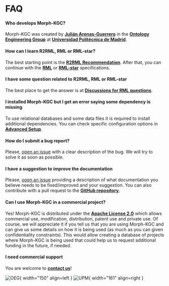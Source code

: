 # FAQ

#### Who develops Morph-KGC?
Morph-KGC was created by **[Julián Arenas-Guerrero](https://github.com/ArenasGuerreroJulian/)** in the **[Ontology Engineering Group](https://oeg.fi.upm.es)** at **[Universidad Politécnica de Madrid](https://www.upm.es/internacional)**.

#### How can I learn R2RML, RML or RML-star?
The best starting point is the **[R2RML Recommendation](https://www.w3.org/TR/r2rml/)**. After that, you can continue with the **[RML](https://rml.io/specs/rml/)** or **[RML-star](https://kg-construct.github.io/rml-star-spec/)** specifications.

#### I have some question related to R2RML, RML or RML-star
The best place to get the answer is at **[Discussions for RML questions](https://github.com/kg-construct/rml-questions/discussions)**.

#### I installed Morph-KGC but I get an error saying some dependency is missing
To use relational databases and some data files it is required to install additional dependencies. You can check specific configuration options in **[Advanced Setup](https://morph-kgc.readthedocs.io/en/latest/documentation/#advanced-setup)**.

#### How do I submit a bug report?
Please, [open an issue](https://github.com/oeg-upm/morph-kgc/issues/new/choose) with a clear description of the bug. We will try to solve it as soon as possible.

#### I have a suggestion to improve the documentation
Please, [open an issue](https://github.com/oeg-upm/morph-kgc/issues/new/choose) providing a description of what documentation you believe needs to be fixed/improved and your suggestion. You can also contribute with a pull request to the **[GitHub repository](https://github.com/oeg-upm/morph-kgc/tree/main/docs)**.

#### Can I use Morph-KGC in a commercial project?
Yes! Morph-KGC is distributed under the **[Apache License 2.0](https://github.com/oeg-upm/morph-kgc/blob/main/LICENSE)** which allows  commercial use, modification, distribution, patent use and private use. Of course, we will appreciate it if you tell us that you are using Morph-KGC and can give us some details on how it is being used (as much as you can given confidentiality constraints). This would allow creating a database of projects where Morph-KGC is being used that could help us to request additional funding in the future, if needed.

#### I need commercial support
You are welcome to **[contact us](mailto:julian.arenas.guerrero@upm.es)**!

![OEG](assets/logo-oeg.png){ width="150" align=left } ![UPM](assets/logo-upm.png){ width="161" align=right }
